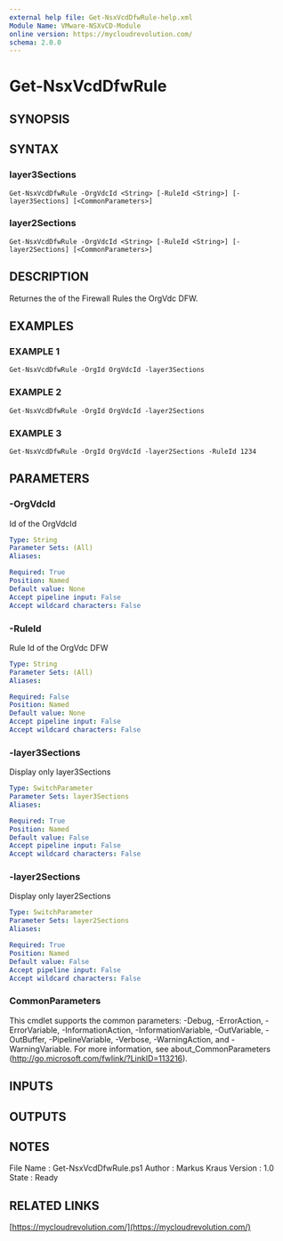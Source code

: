 ```yaml
---
external help file: Get-NsxVcdDfwRule-help.xml
Module Name: VMware-NSXvCD-Module
online version: https://mycloudrevolution.com/
schema: 2.0.0
---
```


# Get-NsxVcdDfwRule

## SYNOPSIS

## SYNTAX

### layer3Sections
```
Get-NsxVcdDfwRule -OrgVdcId <String> [-RuleId <String>] [-layer3Sections] [<CommonParameters>]
```

### layer2Sections
```
Get-NsxVcdDfwRule -OrgVdcId <String> [-RuleId <String>] [-layer2Sections] [<CommonParameters>]
```

## DESCRIPTION
Returnes the of the Firewall Rules the OrgVdc DFW.

## EXAMPLES

### EXAMPLE 1
```
Get-NsxVcdDfwRule -OrgId OrgVdcId -layer3Sections
```

### EXAMPLE 2
```
Get-NsxVcdDfwRule -OrgId OrgVdcId -layer2Sections
```

### EXAMPLE 3
```
Get-NsxVcdDfwRule -OrgId OrgVdcId -layer2Sections -RuleId 1234
```

## PARAMETERS

### -OrgVdcId
Id of the OrgVdcId

```yaml
Type: String
Parameter Sets: (All)
Aliases:

Required: True
Position: Named
Default value: None
Accept pipeline input: False
Accept wildcard characters: False
```

### -RuleId
Rule Id of the OrgVdc DFW

```yaml
Type: String
Parameter Sets: (All)
Aliases:

Required: False
Position: Named
Default value: None
Accept pipeline input: False
Accept wildcard characters: False
```

### -layer3Sections
Display only layer3Sections

```yaml
Type: SwitchParameter
Parameter Sets: layer3Sections
Aliases:

Required: True
Position: Named
Default value: False
Accept pipeline input: False
Accept wildcard characters: False
```

### -layer2Sections
Display only layer2Sections

```yaml
Type: SwitchParameter
Parameter Sets: layer2Sections
Aliases:

Required: True
Position: Named
Default value: False
Accept pipeline input: False
Accept wildcard characters: False
```

### CommonParameters
This cmdlet supports the common parameters: -Debug, -ErrorAction, -ErrorVariable, -InformationAction, -InformationVariable, -OutVariable, -OutBuffer, -PipelineVariable, -Verbose, -WarningAction, and -WarningVariable. For more information, see about_CommonParameters (http://go.microsoft.com/fwlink/?LinkID=113216).

## INPUTS

## OUTPUTS

## NOTES
File Name  : Get-NsxVcdDfwRule.ps1
Author     : Markus Kraus
Version    : 1.0
State      : Ready

## RELATED LINKS

[https://mycloudrevolution.com/](https://mycloudrevolution.com/)

